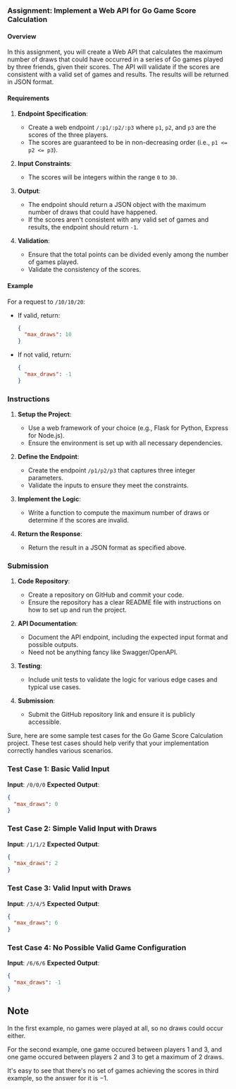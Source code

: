 ### Assignment: Implement a Web API for Go Game Score Calculation

#### Overview
In this assignment, you will create a Web API that calculates the maximum number of draws that could have occurred in a series of Go games played by three friends, given their scores. The API will validate if the scores are consistent with a valid set of games and results. The results will be returned in JSON format.

#### Requirements

1. **Endpoint Specification**:
   - Create a web endpoint `/:p1/:p2/:p3` where `p1`, `p2`, and `p3` are the scores of the three players.
   - The scores are guaranteed to be in non-decreasing order (i.e., `p1 <= p2 <= p3`).

2. **Input Constraints**:
   - The scores will be integers within the range `0` to `30`.

3. **Output**:
   - The endpoint should return a JSON object with the maximum number of draws that could have happened.
   - If the scores aren't consistent with any valid set of games and results, the endpoint should return `-1`.

4. **Validation**:
   - Ensure that the total points can be divided evenly among the number of games played.
   - Validate the consistency of the scores.

#### Example

For a request to `/10/10/20`:
- If valid, return:
  ```json
  {
    "max_draws": 10
  }
  ```
- If not valid, return:
  ```json
  {
    "max_draws": -1
  }
  ```

### Instructions

1. **Setup the Project**:
   - Use a web framework of your choice (e.g., Flask for Python, Express for Node.js).
   - Ensure the environment is set up with all necessary dependencies.

2. **Define the Endpoint**:
   - Create the endpoint `/p1/p2/p3` that captures three integer parameters.
   - Validate the inputs to ensure they meet the constraints.

3. **Implement the Logic**:
   - Write a function to compute the maximum number of draws or determine if the scores are invalid.

4. **Return the Response**:
   - Return the result in a JSON format as specified above.

### Submission

1. **Code Repository**:
   - Create a repository on GitHub and commit your code.
   - Ensure the repository has a clear README file with instructions on how to set up and run the project.

2. **API Documentation**:
   - Document the API endpoint, including the expected input format and possible outputs.
   - Need not be anything fancy like Swagger/OpenAPI.

3. **Testing**:
   - Include unit tests to validate the logic for various edge cases and typical use cases.

4. **Submission**:
   - Submit the GitHub repository link and ensure it is publicly accessible.


Sure, here are some sample test cases for the Go Game Score Calculation project. These test cases should help verify that your implementation correctly handles various scenarios.

### Test Case 1: Basic Valid Input
**Input**: `/0/0/0`
**Expected Output**:
```json
{
  "max_draws": 0
}
```

### Test Case 2: Simple Valid Input with Draws
**Input**: `/1/1/2`
**Expected Output**:
```json
{
  "max_draws": 2
}
```

### Test Case 3: Valid Input with Draws
**Input**: `/3/4/5`
**Expected Output**:
```json
{
  "max_draws": 6
}
```

### Test Case 4: No Possible Valid Game Configuration
**Input**: `/6/6/6`
**Expected Output**:
```json
{
  "max_draws": -1
}
```
## Note
In the first example, no games were played at all, so no draws could occur either.

For the second example, 
one game occured between players 1 and 3,
and one game occured between players 2 and 3
to get a maximum of 2 draws.

It's easy to see that there's no set of games achieving the scores in third example, so the answer for it is −1.

